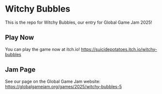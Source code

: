 # Witchy Bubbles
This is the repo for Witchy Bubbles, our entry for Global Game Jam 2025!

## Play Now
You can play the game now at itch.io! https://suicidepotatoes.itch.io/witchy-bubbles

## Jam Page
See our page on the Global Game Jam website: https://globalgamejam.org/games/2025/witchy-bubbles-5
